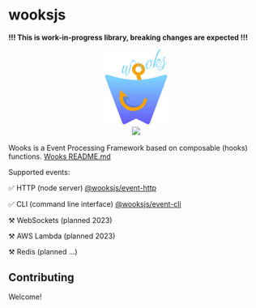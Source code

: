 # wooksjs

**!!! This is work-in-progress library, breaking changes are expected !!!**

<p align="center">
<img src="logo.png" width="128px"><br>
<a  href="https://github.com/prostojs/wooks/blob/main/LICENSE">
    <img src="https://img.shields.io/badge/License-MIT-green?style=for-the-badge" />
</a>
</p>

Wooks is a Event Processing Framework based on composable (hooks) functions.
[Wooks README.md](https://github.com/wooksjs/wooksjs/blob/main/packages/wooks/README.md)

Supported events:

✅ HTTP (node server) [@wooksjs/event-http](https://github.com/wooksjs/wooksjs/tree/main/packages/event-http)

✅ CLI (command line interface) [@wooksjs/event-cli](https://github.com/wooksjs/wooksjs/tree/main/packages/event-cli)

⚒️ WebSockets (planned 2023)

⚒️ AWS Lambda (planned 2023)

⚒️ Redis (planned ...)

## Contributing

Welcome!